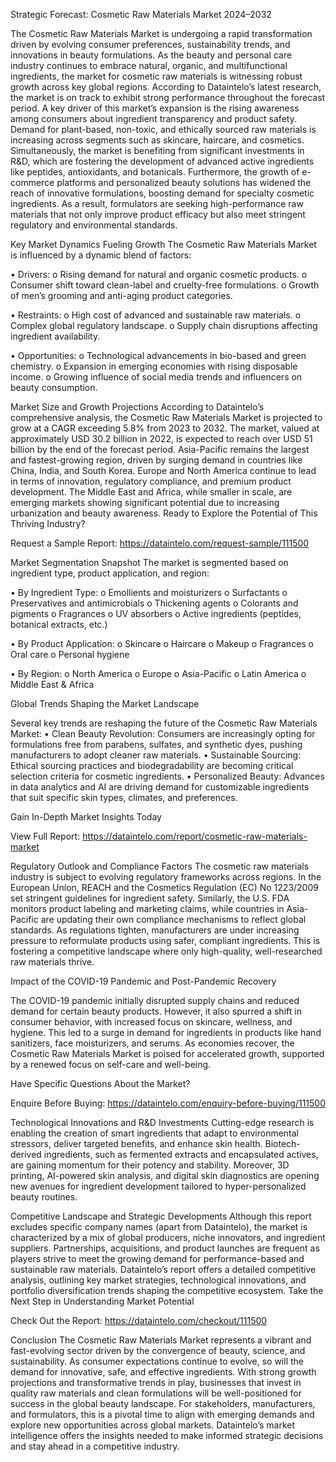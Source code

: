 Strategic Forecast: Cosmetic Raw Materials Market 2024–2032

The Cosmetic Raw Materials Market is undergoing a rapid transformation driven by evolving consumer preferences, sustainability trends, and innovations in beauty formulations. As the beauty and personal care industry continues to embrace natural, organic, and multifunctional ingredients, the market for cosmetic raw materials is witnessing robust growth across key global regions. According to Dataintelo’s latest research, the market is on track to exhibit strong performance throughout the forecast period.
A key driver of this market’s expansion is the rising awareness among consumers about ingredient transparency and product safety. Demand for plant-based, non-toxic, and ethically sourced raw materials is increasing across segments such as skincare, haircare, and cosmetics. Simultaneously, the market is benefiting from significant investments in R&D, which are fostering the development of advanced active ingredients like peptides, antioxidants, and botanicals.
Furthermore, the growth of e-commerce platforms and personalized beauty solutions has widened the reach of innovative formulations, boosting demand for specialty cosmetic ingredients. As a result, formulators are seeking high-performance raw materials that not only improve product efficacy but also meet stringent regulatory and environmental standards.

Key Market Dynamics Fueling Growth
The Cosmetic Raw Materials Market is influenced by a dynamic blend of factors:

•	Drivers:
o	Rising demand for natural and organic cosmetic products.
o	Consumer shift toward clean-label and cruelty-free formulations.
o	Growth of men’s grooming and anti-aging product categories.

•	Restraints:
o	High cost of advanced and sustainable raw materials.
o	Complex global regulatory landscape.
o	Supply chain disruptions affecting ingredient availability.

•	Opportunities:
o	Technological advancements in bio-based and green chemistry.
o	Expansion in emerging economies with rising disposable income.
o	Growing influence of social media trends and influencers on beauty consumption.

Market Size and Growth Projections
According to Dataintelo’s comprehensive analysis, the Cosmetic Raw Materials Market is projected to grow at a CAGR exceeding 5.8% from 2023 to 2032. The market, valued at approximately USD 30.2 billion in 2022, is expected to reach over USD 51 billion by the end of the forecast period. Asia-Pacific remains the largest and fastest-growing region, driven by surging demand in countries like China, India, and South Korea.
Europe and North America continue to lead in terms of innovation, regulatory compliance, and premium product development. The Middle East and Africa, while smaller in scale, are emerging markets showing significant potential due to increasing urbanization and beauty awareness.
Ready to Explore the Potential of This Thriving Industry?

Request a Sample Report: https://dataintelo.com/request-sample/111500 

Market Segmentation Snapshot
The market is segmented based on ingredient type, product application, and region:

•	By Ingredient Type:
o	Emollients and moisturizers
o	Surfactants
o	Preservatives and antimicrobials
o	Thickening agents
o	Colorants and pigments
o	Fragrances
o	UV absorbers
o	Active ingredients (peptides, botanical extracts, etc.)

•	By Product Application:
o	Skincare
o	Haircare
o	Makeup
o	Fragrances
o	Oral care
o	Personal hygiene

•	By Region:
o	North America
o	Europe
o	Asia-Pacific
o	Latin America
o	Middle East & Africa

Global Trends Shaping the Market Landscape

Several key trends are reshaping the future of the Cosmetic Raw Materials Market:
•	Clean Beauty Revolution: Consumers are increasingly opting for formulations free from parabens, sulfates, and synthetic dyes, pushing manufacturers to adopt cleaner raw materials.
•	Sustainable Sourcing: Ethical sourcing practices and biodegradability are becoming critical selection criteria for cosmetic ingredients.
•	Personalized Beauty: Advances in data analytics and AI are driving demand for customizable ingredients that suit specific skin types, climates, and preferences.

Gain In-Depth Market Insights Today

View Full Report: https://dataintelo.com/report/cosmetic-raw-materials-market

Regulatory Outlook and Compliance Factors
The cosmetic raw materials industry is subject to evolving regulatory frameworks across regions. In the European Union, REACH and the Cosmetics Regulation (EC) No 1223/2009 set stringent guidelines for ingredient safety. Similarly, the U.S. FDA monitors product labeling and marketing claims, while countries in Asia-Pacific are updating their own compliance mechanisms to reflect global standards.
As regulations tighten, manufacturers are under increasing pressure to reformulate products using safer, compliant ingredients. This is fostering a competitive landscape where only high-quality, well-researched raw materials thrive.

Impact of the COVID-19 Pandemic and Post-Pandemic Recovery

The COVID-19 pandemic initially disrupted supply chains and reduced demand for certain beauty products. However, it also spurred a shift in consumer behavior, with increased focus on skincare, wellness, and hygiene. This led to a surge in demand for ingredients in products like hand sanitizers, face moisturizers, and serums.
As economies recover, the Cosmetic Raw Materials Market is poised for accelerated growth, supported by a renewed focus on self-care and well-being.

Have Specific Questions About the Market?

Enquire Before Buying: https://dataintelo.com/enquiry-before-buying/111500 

Technological Innovations and R&D Investments
Cutting-edge research is enabling the creation of smart ingredients that adapt to environmental stressors, deliver targeted benefits, and enhance skin health. Biotech-derived ingredients, such as fermented extracts and encapsulated actives, are gaining momentum for their potency and stability.
Moreover, 3D printing, AI-powered skin analysis, and digital skin diagnostics are opening new avenues for ingredient development tailored to hyper-personalized beauty routines.

Competitive Landscape and Strategic Developments
Although this report excludes specific company names (apart from Dataintelo), the market is characterized by a mix of global producers, niche innovators, and ingredient suppliers. Partnerships, acquisitions, and product launches are frequent as players strive to meet the growing demand for performance-based and sustainable raw materials.
Dataintelo’s report offers a detailed competitive analysis, outlining key market strategies, technological innovations, and portfolio diversification trends shaping the competitive ecosystem.
Take the Next Step in Understanding Market Potential

Check Out the Report: https://dataintelo.com/checkout/111500

Conclusion
The Cosmetic Raw Materials Market represents a vibrant and fast-evolving sector driven by the convergence of beauty, science, and sustainability. As consumer expectations continue to evolve, so will the demand for innovative, safe, and effective ingredients. With strong growth projections and transformative trends in play, businesses that invest in quality raw materials and clean formulations will be well-positioned for success in the global beauty landscape.
For stakeholders, manufacturers, and formulators, this is a pivotal time to align with emerging demands and explore new opportunities across global markets. Dataintelo’s market intelligence offers the insights needed to make informed strategic decisions and stay ahead in a competitive industry.
